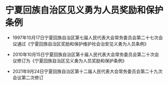 # 宁夏回族自治区见义勇为人员奖励和保护条例

- 1997年10月17日宁夏回族自治区第七届人民代表大会常务委员会第二十七次会议通过《宁夏回族自治区奖励和保护维护社会治安见义勇为人员条例》

- 2010年10月15日宁夏回族自治区第十届人民代表大会常务委员会第二十次会议修订为《宁夏回族自治区见义勇为人员奖励和保护条例》

- 2021年9月24日宁夏回族自治区第十二届人民代表大会常务委员会第二十九次会议第二次修订

<!-- INFO END -->